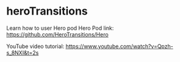 # heroTransitions
Learn how to user Hero pod
Hero Pod link: https://github.com/HeroTransitions/Hero

YouTube video tutorial: https://www.youtube.com/watch?v=Qpzh-s_8NXI&t=2s

